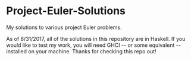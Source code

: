 # Project-Euler-Solutions
My solutions to various project Euler problems.

As of 8/31/2017, all of the solutions in this repository are in Haskell. If you would like to test my work, you will need GHCI -- or some equivalent -- installed on your machine. Thanks for checking this repo out!
